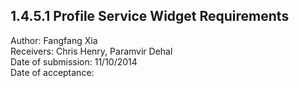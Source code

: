 1.4.5.1 Profile Service Widget Requirements
------------------------------------------------------------------------------

Author: Fangfang Xia  
Receivers: Chris Henry, Paramvir Dehal  
Date of submission: 11/10/2014  
Date of acceptance:   


